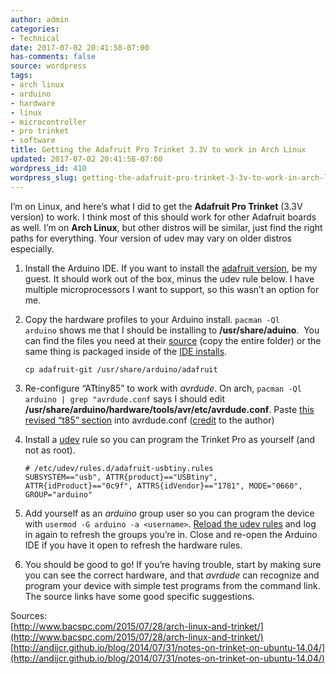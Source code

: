 ```yaml
---
author: admin
categories:
- Technical
date: 2017-07-02 20:41:58-07:00
has-comments: false
source: wordpress
tags:
- arch linux
- arduino
- hardware
- linux
- microcontroller
- pro trinket
- software
title: Getting the Adafruit Pro Trinket 3.3V to work in Arch Linux
updated: 2017-07-02 20:41:58-07:00
wordpress_id: 410
wordpress_slug: getting-the-adafruit-pro-trinket-3-3v-to-work-in-arch-linux
---
```

I’m on Linux, and here’s what I did to get the **Adafruit Pro Trinket** (3.3V version) to work. I think most of this should work for other Adafruit boards as well. I’m on **Arch Linux**, but other distros will be similar, just find the right paths for everything. Your version of udev may vary on older distros especially.

1.  Install the Arduino IDE. If you want to install the [adafruit version](https://learn.adafruit.com/adafruit-arduino-ide-setup/linux-setup), be my guest. It should work out of the box, minus the udev rule below. I have multiple microprocessors I want to support, so this wasn’t an option for me.
2.  Copy the hardware profiles to your Arduino install. `pacman -Ql arduino` shows me that I should be installing to **/usr/share/aduino**.  You can find the files you need at their [source](https://github.com/adafruit/Adafruit_Arduino_Boards) (copy the entire folder) or the same thing is packaged inside of the [IDE installs](https://learn.adafruit.com/adafruit-arduino-ide-setup/linux-setup).
    
    ```
    cp adafruit-git /usr/share/arduino/adafruit
    ```
    
3.  Re-configure “ATtiny85” to work with *avrdude*. On arch, `pacman -Ql arduino | grep "avrdude.conf` says I should edit **/usr/share/arduino/hardware/tools/avr/etc/avrdude.conf**. Paste [this revised “t85” section](https://gist.github.com/andijcr/f4a660fde4035fb0a3aa) into avrdude.conf ([credit](http://andijcr.github.io/blog/2014/07/31/notes-on-trinket-on-ubuntu-14.04/) to the author)
4.  Install a [udev](https://wiki.archlinux.org/index.php/udev) rule so you can program the Trinket Pro as yourself (and not as root).
    
    ```
    # /etc/udev/rules.d/adafruit-usbtiny.rules
    SUBSYSTEM=="usb", ATTR{product}=="USBtiny", ATTR{idProduct}=="0c9f", ATTRS{idVendor}=="1781", MODE="0660", GROUP="arduino"
    ```
    
5.  Add yourself as an *arduino* group user so you can program the device with `usermod -G arduino -a <username>`. [Reload the udev rules](https://wiki.archlinux.org/index.php/udev#Loading_new_rules) and log in again to refresh the groups you’re in. Close and re-open the Arduino IDE if you have it open to refresh the hardware rules.
6.  You should be good to go! If you’re having trouble, start by making sure you can see the correct hardware, and that *avrdude* can recognize and program your device with simple test programs from the command link. The source links have some good specific suggestions.

Sources:  
[http://www.bacspc.com/2015/07/28/arch-linux-and-trinket/](http://www.bacspc.com/2015/07/28/arch-linux-and-trinket/)  
[http://andijcr.github.io/blog/2014/07/31/notes-on-trinket-on-ubuntu-14.04/](http://andijcr.github.io/blog/2014/07/31/notes-on-trinket-on-ubuntu-14.04/)

